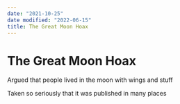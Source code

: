 ```yaml
---
date: "2021-10-25"
date modified: "2022-06-15"
title: The Great Moon Hoax
---
```


# The Great Moon Hoax
Argued that people lived in the moon with wings and stuff

Taken so seriously that it was published in many places
